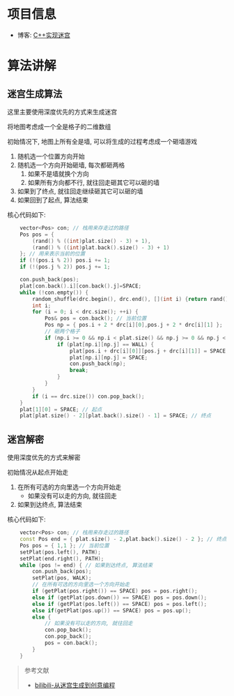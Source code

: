 # 项目信息

- 博客: [C++实现迷宫](http://mywhp.cn/blog/#/blog/37)

# 算法讲解

## 迷宫生成算法

这里主要使用深度优先的方式来生成迷宫

将地图考虑成一个全是格子的二维数组

初始情况下, 地图上所有全是墙, 可以将生成的过程考虑成一个砸墙游戏

1. 随机选一个位置方向开始
2. 随机选一个方向开始砸墙, 每次都砸两格
   1. 如果不是墙就换个方向
   2. 如果所有方向都不行, 就往回走砸其它可以砸的墙
3. 如果到了终点, 就往回走继续砸其它可以砸的墙
4. 如果回到了起点, 算法结束

核心代码如下:

```cpp
    vector<Pos> con; // 栈用来存走过的路径
    Pos pos = {
        (rand() % ((int)plat.size() - 3) + 1),
        (rand() % ((int)plat.back().size() - 3) + 1)
    }; // 用来表示当前的位置
    if (!(pos.i % 2)) pos.i += 1;
    if (!(pos.j % 2)) pos.j += 1;

    con.push_back(pos);
    plat[con.back().i][con.back().j]=SPACE;
    while (!con.empty()) {
        random_shuffle(drc.begin(), drc.end(), [](int i) {return rand() % i; }); // 随机选取一个方向
        int i;
        for (i = 0; i < drc.size(); ++i) {
            Pos& pos = con.back(); // 当前位置
            Pos np = { pos.i + 2 * drc[i][0],pos.j + 2 * drc[i][1] };
            // 砸两个格子
            if (np.i >= 0 && np.i < plat.size() && np.j >= 0 && np.j < plat.back().size()) {
                if (plat[np.i][np.j] == WALL) {
                    plat[pos.i + drc[i][0]][pos.j + drc[i][1]] = SPACE;
                    plat[np.i][np.j] = SPACE;
                    con.push_back(np);
                    break;
                }
            }
        }
        if (i == drc.size()) con.pop_back();
    }
    plat[1][0] = SPACE; // 起点
    plat[plat.size() - 2][plat.back().size() - 1] = SPACE; // 终点
```

## 迷宫解密

使用深度优先的方式来解密

初始情况从起点开始走

1. 在所有可选的方向里选一个方向开始走
   - 如果没有可以走的方向, 就往回走
2. 如果到达终点, 算法结束

核心代码如下:

```cpp
    vector<Pos> con; // 栈用来存走过的路径
    const Pos end = { plat.size() - 2,plat.back().size() - 2 }; // 终点
    Pos pos = { 1,1 }; // 当前位置
    setPlat(pos.left(), PATH);
    setPlat(end.right(), PATH);
    while (pos != end) { // 如果到达终点, 算法结束
        con.push_back(pos);
        setPlat(pos, WALK);
        // 在所有可选的方向里选一个方向开始走
        if (getPlat(pos.right()) == SPACE) pos = pos.right();
        else if (getPlat(pos.down()) == SPACE) pos = pos.down();
        else if (getPlat(pos.left()) == SPACE) pos = pos.left();
        else if(getPlat(pos.up()) == SPACE) pos = pos.up();
        else {
            // 如果没有可以走的方向, 就往回走
            con.pop_back();
            con.pop_back();
            pos = con.back();
        }
    }
```

> 参考文献
> 
> - [bilibili-从迷宫生成到创意编程](https://www.bilibili.com/video/BV1tK4y1W777)
